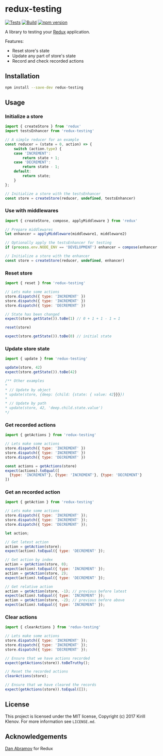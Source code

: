 # redux-testing

[![Tests](https://github.com/klen/redux-testing/actions/workflows/test.yml/badge.svg)](https://github.com/klen/redux-testing/actions/workflows/test.yml)
[![Build](https://github.com/klen/redux-testing/actions/workflows/build.yml/badge.svg)](https://github.com/klen/redux-testing/actions/workflows/build.yml)
[![npm version](https://badge.fury.io/js/redux-testing.svg)](https://badge.fury.io/js/redux-testing)

A library to testing your [Redux](https://reduxjs.org) application.

Features:

* Reset store's state
* Update any part of store's state
* Record and check recorded actions

## Installation

```bash
npm install --save-dev redux-testing
```

## Usage

### Initialize a store

```javascript
import { createStore } from 'redux'
import testsEnhancer from 'redux-testing'

// A simple reducer for an example
const reducer = (state = 0, action) => {
    switch (action.type) {
    case 'INCREMENT':
        return state + 1;
    case 'DECREMENT':
        return state - 1;
    default:
        return state;
    }
};

// Initialize a store with the testsEnhancer
const store = createStore(reducer, undefined, testsEnhancer)
```

### Use with middlewares

```javascript
import { createStore, compose, applyMiddleware } from 'redux'

// Prepare middlewares
let enhancer = applyMiddleware(middleware1, middleware2)

// Optionally apply the testsEnhancer for testing
if (process.env.NODE_ENV == 'DEVELOPMENT') enhancer = compose(enhancer, testsEnhancer)

// Initialize a store with the enhancer
const store = createStore(reducer, undefined, enhancer)
```

### Reset store

```javascript
import { reset } from 'redux-testing'

// Lets make some actions
store.dispatch({ type: 'INCREMENT' })
store.dispatch({ type: 'INCREMENT' })
store.dispatch({ type: 'DECREMENT' })

// State has been changed
expect(store.getState()).toBe(1) // 0 + 1 + 1 - 1 = 1

reset(store)

expect(store.getState()).toBe(0) // initial state
```

### Update store state
```javascript
import { update } from 'redux-testing'

update(store, 42)
expect(store.getState()).toBe(42)

/** Other examples
*
* // Update by object
* update(store, {deep: {child: {state: { value: 42}}}})
*
* // Update by path
* update(store, 42, 'deep.child.state.value')
*/
```

### Get recorded actions

```javascript
import { getActions } from 'redux-testing'

// Lets make some actions
store.dispatch({ type: 'INCREMENT' })
store.dispatch({ type: 'INCREMENT' })
store.dispatch({ type: 'DECREMENT' })

const actions = getActions(store)
expect(actions).toEqual([
  {type: 'INCREMENT'}, {type: 'INCREMENT'}, {type: 'DECREMENT'}
])

```

### Get an recorded action

```javascript
import { getAction } from 'redux-testing'

// Lets make some actions
store.dispatch({ type: 'INCREMENT' });
store.dispatch({ type: 'INCREMENT' });
store.dispatch({ type: 'DECREMENT' });

let action;

// Get latest action
action = getAction(store);
expect(action).toEqual({ type: 'DECREMENT' });

// Get action by index
action = getAction(store, 0);
expect(action).toEqual({ type: 'INCREMENT' });
action = getAction(store, 2);
expect(action).toEqual({ type: 'DECREMENT' });

// Get relative action
action = getAction(store, -1); // previous before latest
expect(action).toEqual({ type: 'INCREMENT' });
action = getAction(store, -2); // previous before above
expect(action).toEqual({ type: 'INCREMENT' });
```

### Clear actions

```javascript
import { clearActions } from 'redux-testing'

// Lets make some actions
store.dispatch({ type: 'INCREMENT' });
store.dispatch({ type: 'INCREMENT' });
store.dispatch({ type: 'DECREMENT' });

// Ensure that we have actions recorded
expect(getActions(store)).toBeTruthy();

// Reset the recorded actions
clearActions(store);

// Ensure that we have cleared the records
expect(getActions(store)).toEqual([]);

```

## License

This project is licensed under the MIT license, Copyright (c) 2017 Kirill Klenov. For more information see `LICENSE.md`.

## Acknowledgements

[Dan Abramov](https://github.com/gaearon) for Redux
